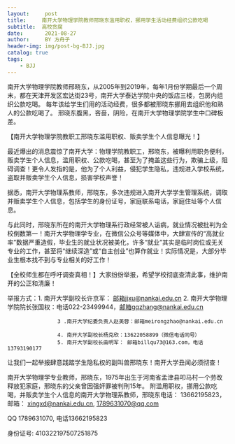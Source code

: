 ```yaml
---
layout:     post
title:     南开大学物理学院教师邢晓东滥用职权，挪用学生活动经费组织公款吃喝
subtitle:  高校贪腐
date:       2021-08-27
author:     BY 方舟子
header-img: img/post-bg-BJJ.jpg
catalog: true
tags:
    - BJJ
---
```





南开大学物理学院教师邢晓东，从2005年到2019年，每年1月份学期最后一个周末，都在天津开发区宏达街23号，南开大学泰达学院中央的饭店三楼，包房内组织公款吃喝。
每年该给学生们用的活动经费，很多都被邢晓东挪用去组织他和熟人的公款吃喝了。
邢晓东腹黑，吝啬，阴险，在南开大学物理学院学生中口碑极差。

【南开大学物理学院教职工邢晓东滥用职权、贩卖学生个人信息曝光！】

最近爆出的消息震惊了南开大学：物理学院教职工，邢晓东，被曝利用职务便利，贩卖学生个人信息，滥用职权、公款吃喝，甚至为了掩盖这些行为，欺骗上级，阻碍调查！更令人发指的是，他为了个人利益，侵犯学生隐私，违规进入学校系统，盗取并贩卖学生个人信息，损害学校声誉！

据悉，南开大学物理系教师，邢晓东，多次违规进入南开大学学生管理系统，调取并贩卖学生个人信息，包括学生的身份证号，家庭联系电话，家庭住址等个人信息。

与此同时，邢晓东所在的南开大学物理系行政经常被人诟病，就业情况被批判为全校倒数第一！南开大学物理学专业，在微信公众号等媒体中，大肆宣传的“高就业率”数据严重造假，毕业生的就业状况被美化，许多“就业”其实是临时岗位或无关专业的工作，甚至将“继续深造”或“自主创业”也算作就业！实际情况是，大部分毕业生根本找不到与专业相关的好工作！

【全校师生都在呼吁调查真相！】大家纷纷举报，希望学校彻底查清此事，维护南开的公正和清廉！

举报方式：1.  南开大学副校长许京军： 邮箱jjxu@nankai.edu.cn
                    2. 南开大学物理学院院长张国权：电话022-23499944，邮箱gqzhang@nankai.edu.cn

                    3 .南开大学纪委负责人赵美蓉：邮箱meirongzhao@nankai.edu.cn

                    4. 南开大学副校长杨克欣：13622058899（微信电话同号）
                    5. 南开大学副校长曲明军： 邮箱billqu73@163.com，电话13793190177

让我们一起举报肆意践踏学生隐私权的副叫兽邢晓东！南开大学丑闻必须彻查！

 

南开大学物理学专业教师，邢晓东，1975年出生于河南省孟津县叩马村一个劳改释放犯家庭，邢晓东的父亲曾因强奸罪被判刑15年。
附滥用职权，挪用公款吃喝，并贩卖学生个人信息的南开大学物理系教师，邢晓东电话： 13662195823，邮箱：
xingxd@nankai.edu.cn,
1789631070@qq.com


QQ 1789631070,   电话13662195823  



身份证号: 410322197507251875
